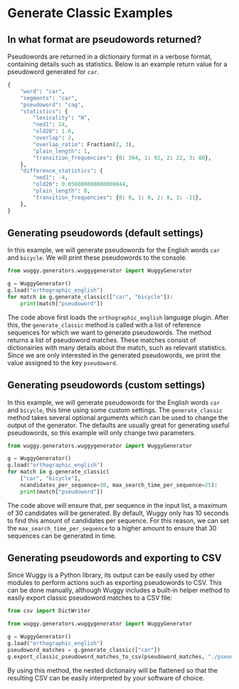 # Generate Classic Examples

## In what format are pseudowords returned?

Pseudowords are returned in a dictionairy format in a verbose format, containing details such as statistics. Below is an example return value for a pseudoword generated for `car`.

```python
{
    "word": "car",
    "segments": "car",
    "pseudoword": "cag",
    "statistics": {
        "lexicality": "N",
        "ned1": 24,
        "old20": 1.0,
        "overlap": 2,
        "overlap_ratio": Fraction(2, 3),
        "plain_length": 1,
        "transition_frequencies": {0: 304, 1: 92, 2: 22, 3: 80},
    },
    "difference_statistics": {
        "ned1": -4,
        "old20": 0.050000000000000044,
        "plain_length": 0,
        "transition_frequencies": {0: 0, 1: 0, 2: 8, 3: -11},
    },
}
```


## Generating pseudowords (default settings)

In this example, we will generate pseudowords for the English words `car` and `bicycle`. We will print these pseudowords to the console.

```python
from wuggy.generators.wuggygenerator import WuggyGenerator

g = WuggyGenerator()
g.load("orthographic_english")
for match in g.generate_classic(["car", "bicycle"]):
    print(match["pseudoword"])
```

The code above first loads the `orthographic_english` language plugin. After this, the `generate_classic` method is called with a list of reference sequences for which we want to generate pseudowords. The method returns a list of pseudoword matches. These matches consist of dictionairies with many details about the match, such as relevant statistics. Since we are only interested in the generated pseudowords, we print the value assigned to the key `pseudoword`. 

## Generating pseudowords (custom settings)

In this example, we will generate pseudowords for the English words `car` and `bicycle`, this time using some custom settings. The `generate_classic` method takes several optional arguments which can be used to change the output of the generator. The defaults are usually great for generating useful pseudowords, so this example will only change two parameters. 

```python
from wuggy.generators.wuggygenerator import WuggyGenerator

g = WuggyGenerator()
g.load("orthographic_english")
for match in g.generate_classic(
    ["car", "bicycle"],
    ncandidates_per_sequence=30, max_search_time_per_sequence=25):
    print(match["pseudoword"])
```

The code above will ensure that, per sequence in the input list, a maximum of 30 candidates will be generated. By default, Wuggy only has 10 seconds to find this amount of candidates per sequence. For this reason, we can set the `max_search_time_per_sequence` to a higher amount to ensure that 30 sequences can be generated in time.

## Generating pseudowords and exporting to CSV

Since Wuggy is a Python library, its output can be easily used by other modules to perform actions such as exporting pseudowords to CSV. This can be done manually, although Wuggy includes a built-in helper method to easily export classic pseudoword matches to a CSV file:

```python
from csv import DictWriter

from wuggy.generators.wuggygenerator import WuggyGenerator

g = WuggyGenerator()
g.load("orthographic_english")
pseudoword_matches = g.generate_classic(["car"])
g.export_classic_pseudoword_matches_to_csv(pseudoword_matches, "./pseudowords.csv")
```

By using this method, the nested dictionairy will be flattened so that the resulting CSV can be easily interpreted by your software of choice.